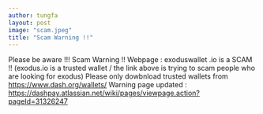 ```yaml
---
author: tungfa
layout: post
image: "scam.jpeg"
title: "Scam Warning !!"
---
```

Please be aware !!! Scam Warning !!
Webpage : exoduswallet .io   is a SCAM !!
(exodus.io is a trusted wallet / the link above is trying to scam people who are looking for exodus)
Please only dowbnload trusted wallets from <https://www.dash.org/wallets/>
Warning page updated :
<https://dashpay.atlassian.net/wiki/pages/viewpage.action?pageId=31326247>
